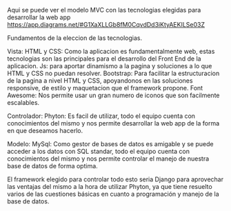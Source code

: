 Aqui se puede ver el modelo MVC con las tecnologias elegidas para desarrollar la web app
https://app.diagrams.net/#G1XaXLLGb8fM0CqvdDd3iKtyAEKILSe03Z

Fundamentos de la eleccion de las tecnologias.

Vista:
HTML y CSS: Como la aplicacion es fundamentalmente web, estas tecnologias son las principales para el desarrollo del Front End de la aplicacion.
Js: para aportar dinamismo a la pagina y soluciones a lo que HTML y CSS no puedan resolver.
Bootstrap: Para facilitar la estructuracion de la pagina a nivel HTML y CSS, apoyandonos en las soluciones responsive, de estilo y maquetacion que el framework propone.
Font Awesome: Nos permite usar un gran numero de iconos que son facilmente escalables.

Controlador:
Phyton: Es facil de utilizar, todo el equipo cuenta con conocimientos del mismo y nos permite desarrollar la web app de la forma en que deseamos hacerlo.

Modelo:
MySql: Como gestor de bases de datos es amigable y se puede acceder a los datos con SQL standar, todo el equipo cuenta con conocimientos del mismo y nos permite controlar el manejo de nuestra base de datos de forma optima.

El framework elegido para controlar todo esto seria Django para aprovechar las ventajas del mismo a la hora de utilizar Phyton, ya que tiene resuelto varios de las cuestiones básicas en cuanto a programación y manejo de la base de datos.

